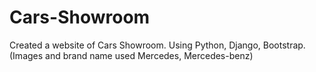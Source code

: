 # Cars-Showroom
Created a website of Cars Showroom. Using Python, Django, Bootstrap. (Images and brand name used Mercedes, Mercedes-benz)

